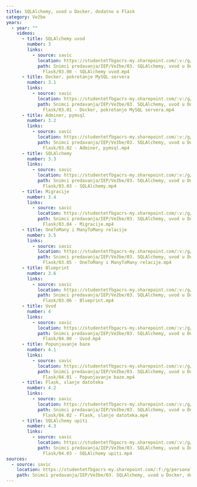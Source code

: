 ```yaml
---
title: SQLAlchemy, uvod u Docker, dodatno o Flask
category: Vežbe
years:
  - year: ""
    videos:
      - title: SQLAlchemy uvod
        number: 3
        links:
          - source: savic
            location: https://studentetfbgacrs-my.sharepoint.com/:v:/g/personal/sa190595d_student_etf_bg_ac_rs/EQJdsvQXFfdDgHrXGNAjUUABABVmTOuGlCVwQuEZcofV2g
            path: Snimci predavanja/IEP/Vežbe/03. SQLAlchemy, uvod u Docker, dodatno o
              Flask/03.00 - SQLAlchemy uvod.mp4
      - title: Docker, pokretanje MySQL servera
        number: 3.1
        links:
          - source: savic
            location: https://studentetfbgacrs-my.sharepoint.com/:v:/g/personal/sa190595d_student_etf_bg_ac_rs/Eb7pFhxSgA1HlPn7vkjkbd8B9s4a1w5N92y44z9prJep5Q
            path: Snimci predavanja/IEP/Vežbe/03. SQLAlchemy, uvod u Docker, dodatno o
              Flask/03.01 - Docker, pokretanje MySQL servera.mp4
      - title: Adminer, pymsql
        number: 3.2
        links:
          - source: savic
            location: https://studentetfbgacrs-my.sharepoint.com/:v:/g/personal/sa190595d_student_etf_bg_ac_rs/EWwIDFcDTRxPofJl3H1Nrn8BgYVxPd_yUCw6KYhqUSPyOQ
            path: Snimci predavanja/IEP/Vežbe/03. SQLAlchemy, uvod u Docker, dodatno o
              Flask/03.02 - Adminer, pymsql.mp4
      - title: SQLAlchemy
        number: 3.3
        links:
          - source: savic
            location: https://studentetfbgacrs-my.sharepoint.com/:v:/g/personal/sa190595d_student_etf_bg_ac_rs/EaT7Mhz9_sVFlA1WFloh_fsB-T3v68kYPc4_X8PZS4-s1A
            path: Snimci predavanja/IEP/Vežbe/03. SQLAlchemy, uvod u Docker, dodatno o
              Flask/03.03 - SQLAlchemy.mp4
      - title: Migracije
        number: 3.4
        links:
          - source: savic
            location: https://studentetfbgacrs-my.sharepoint.com/:v:/g/personal/sa190595d_student_etf_bg_ac_rs/EWJEQAz-dCVIgWmlzVJk4iMBJ66ZXC0N3cJPcJ9LQTLGuw
            path: Snimci predavanja/IEP/Vežbe/03. SQLAlchemy, uvod u Docker, dodatno o
              Flask/03.04 - Migracije.mp4
      - title: OneToMany i ManyToMany relacije
        number: 3.5
        links:
          - source: savic
            location: https://studentetfbgacrs-my.sharepoint.com/:v:/g/personal/sa190595d_student_etf_bg_ac_rs/EXS4n_0OLNJBvik9e0HA37wBz3mTfIM-4Klytdjs2kIUqA
            path: Snimci predavanja/IEP/Vežbe/03. SQLAlchemy, uvod u Docker, dodatno o
              Flask/03.05 - OneToMany i ManyToMany relacije.mp4
      - title: Blueprint
        number: 3.6
        links:
          - source: savic
            location: https://studentetfbgacrs-my.sharepoint.com/:v:/g/personal/sa190595d_student_etf_bg_ac_rs/EY89-pBYtRBJkY1dcRnrxnUBgQ5iiOFScvyX55Ivm7HzlQ
            path: Snimci predavanja/IEP/Vežbe/03. SQLAlchemy, uvod u Docker, dodatno o
              Flask/03.06 - Blueprint.mp4
      - title: Uvod
        number: 4
        links:
          - source: savic
            location: https://studentetfbgacrs-my.sharepoint.com/:v:/g/personal/sa190595d_student_etf_bg_ac_rs/EZuUkueR84RDlbG_09wLMj4B03QN1J8PTfrLtGRGZlju8Q
            path: Snimci predavanja/IEP/Vežbe/03. SQLAlchemy, uvod u Docker, dodatno o
              Flask/04.00 - Uvod.mp4
      - title: Popunjavanje baze
        number: 4.1
        links:
          - source: savic
            location: https://studentetfbgacrs-my.sharepoint.com/:v:/g/personal/sa190595d_student_etf_bg_ac_rs/ETisZLJwds5Bq8ozwTw6sBoBdqN8i-XR3v6OjXa_cJUa0w
            path: Snimci predavanja/IEP/Vežbe/03. SQLAlchemy, uvod u Docker, dodatno o
              Flask/04.01 - Popunjavanje baze.mp4
      - title: Flask, slanje datoteka
        number: 4.2
        links:
          - source: savic
            location: https://studentetfbgacrs-my.sharepoint.com/:v:/g/personal/sa190595d_student_etf_bg_ac_rs/EfV5r32E18xLmws_7LZcZEABFfOUE2wQj6yxxTdCgOC8fg
            path: Snimci predavanja/IEP/Vežbe/03. SQLAlchemy, uvod u Docker, dodatno o
              Flask/04.02 - Flask, slanje datoteka.mp4
      - title: SQLAlchemy upiti
        number: 4.3
        links:
          - source: savic
            location: https://studentetfbgacrs-my.sharepoint.com/:v:/g/personal/sa190595d_student_etf_bg_ac_rs/EV-NrNn35Z1HsBbZznesRHUBo2ICGwtas3-rCvwR2iVQ5w
            path: Snimci predavanja/IEP/Vežbe/03. SQLAlchemy, uvod u Docker, dodatno o
              Flask/04.03 - SQLAlchemy upiti.mp4
sources:
  - source: savic
    location: https://studentetfbgacrs-my.sharepoint.com/:f:/g/personal/sa190595d_student_etf_bg_ac_rs/EvuHR946SIFDlDv5nKS_2YsBtAtPq56pH5IIOwyTznjKBA
    path: Snimci predavanja/IEP/Vežbe/03. SQLAlchemy, uvod u Docker, dodatno o Flask
---
```



